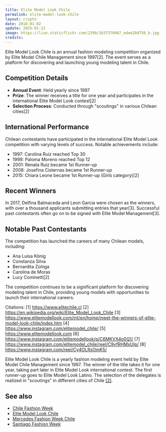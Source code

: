 ```yaml
---
title: Elite Model Look Chile
permalink: elite-model-look-chile
layout: crypto
date: 2018-01-02
update: 2025-01-22
image: https://live.staticflickr.com/2399/1637370467_edee28d758_b.jpg
credits:
---
```


Elite Model Look Chile is an annual fashion modeling competition organized by Elite Model Chile Management since 1997[2]. The event serves as a platform for discovering and launching young modeling talent in Chile.

## Competition Details
- **Annual Event**: Held yearly since 1997
- **Prize**: The winner receives a title for one year and participates in the international Elite Model Look contest[2]
- **Selection Process**: Conducted through "scoutings" in various Chilean cities[2]

## International Performance
Chilean contestants have participated in the international Elite Model Look competition with varying levels of success. Notable achievements include:
- 1997: Carolina Ruiz reached Top 30
- 1999: Paloma Moreno reached Top 12
- 2001: Renata Ruiz became 1st Runner-up
- 2008: Josefina Cisternas became 1st Runner-up
- 2015: Chiara Leone became 1st Runner-up (Girls category)[2]

## Recent Winners
In 2017, Delfina Balmaceda and Leon Garcia were chosen as the winners, with over a thousand applicants submitting entries that year[3]. Successful past contestants often go on to be signed with Elite Model Management[3].

## Notable Past Contestants
The competition has launched the careers of many Chilean models, including:
- Ana Luisa König
- Constanza Silva
- Bernardita Zúñiga
- Carolina de Moras
- Lucy Cominetti[2]

The competition continues to be a significant platform for discovering modeling talent in Chile, providing young models with opportunities to launch their international careers.

Citations:
[1] https://www.elitechile.cl
[2] https://en.wikipedia.org/wiki/Elite_Model_Look_Chile
[3] https://www.elitemodellook.com/int/en/home/meet-the-winners-of-elite-model-look-chile/index.htm
[4] https://www.instagram.com/elitemodel_chile/
[5] https://www.elitemodellook.com
[6] https://www.instagram.com/elitemodellook/p/C6MKVX4o0Q1/
[7] https://www.instagram.com/elitemodel_chile/reel/C9vfRHMxUlp/
[8] https://www.instagram.com/reel/Cy4OLRsOmK5/

Elite Model Look Chile is a yearly fashion modeling event held by Elite Model Chile Management since 1997. The winner of the title takes it for one year, taking part later in Elite Model Look international contest. The first runner-up goes to Elite Model Look Latino. The selection of the delegates is realized in "scoutings" in different cities of Chile <span id="a2">[\[2\]](#f2)</span>.

## See also

+ [Chile Fashion Week](chile-fashion-week)
+ [Elite Model Look Chile](elite-model-look-chile)
+ [Mercedes Fashion Week Chile](mercedes-fashion-week-chile)
+ [Santiago Fashion Week](santiago-fashion-week)
